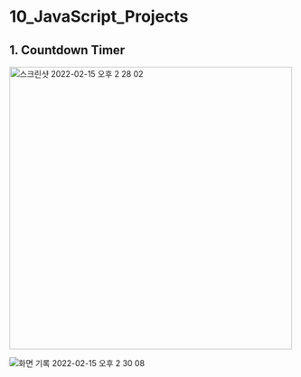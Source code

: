 # 10_JavaScript_Projects

## 1. Countdown Timer
<img width="500" alt="스크린샷 2022-02-15 오후 2 28 02" src="https://user-images.githubusercontent.com/89016723/153998365-b5f1dc80-0917-4f3c-9ed9-02353d274389.png">

![화면 기록 2022-02-15 오후 2 30 08](https://user-images.githubusercontent.com/89016723/153999114-03fd2109-dd69-4df3-939a-8f2a3982b0be.gif)

